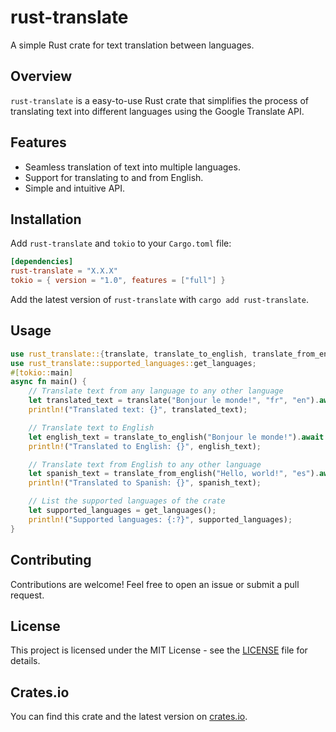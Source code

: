 # rust-translate

A simple Rust crate for text translation between languages.

## Overview

`rust-translate` is a easy-to-use Rust crate that simplifies the process of translating text into different languages using the Google Translate API.

## Features

- Seamless translation of text into multiple languages.
- Support for translating to and from English.
- Simple and intuitive API.

## Installation

Add `rust-translate` and `tokio` to your `Cargo.toml` file:

```toml
[dependencies]
rust-translate = "X.X.X"
tokio = { version = "1.0", features = ["full"] }
```

Add the latest version of `rust-translate` with `cargo add rust-translate`.

## Usage

```rust
use rust_translate::{translate, translate_to_english, translate_from_english};
use rust_translate::supported_languages::get_languages;
#[tokio::main]
async fn main() {
    // Translate text from any language to any other language
    let translated_text = translate("Bonjour le monde!", "fr", "en").await.unwrap();
    println!("Translated text: {}", translated_text);

    // Translate text to English
    let english_text = translate_to_english("Bonjour le monde!").await.unwrap();
    println!("Translated to English: {}", english_text);

    // Translate text from English to any other language
    let spanish_text = translate_from_english("Hello, world!", "es").await.unwrap();
    println!("Translated to Spanish: {}", spanish_text);

    // List the supported languages of the crate
    let supported_languages = get_languages();
    println!("Supported languages: {:?}", supported_languages);
}
```

## Contributing

Contributions are welcome! Feel free to open an issue or submit a pull request.

## License

This project is licensed under the MIT License - see the [LICENSE](LICENSE) file for details.

## Crates.io

You can find this crate and the latest version on [crates.io](https://crates.io/crates/rust-translate).
